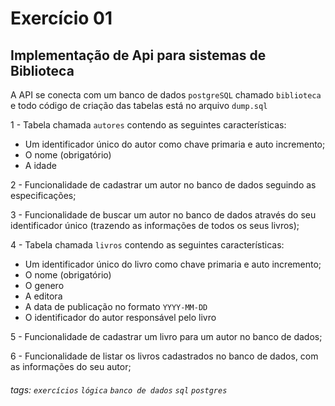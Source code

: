 
# Exercício 01

## Implementação de Api para sistemas de Biblioteca

A API se conecta com um banco de dados `postgreSQL` chamado `biblioteca` e todo código de criação das tabelas está no arquivo `dump.sql`

1 - Tabela chamada `autores` contendo as seguintes características:

- Um identificador único do autor como chave primaria e auto incremento;
- O nome (obrigatório)
- A idade

2 - Funcionalidade de cadastrar um autor no banco de dados seguindo as especificações;

3 - Funcionalidade de buscar um autor no banco de dados através do seu identificador único (trazendo as informações de todos os seus livros);

4 - Tabela chamada `livros` contendo as seguintes características:

- Um identificador único do livro como chave primaria e auto incremento;
- O nome (obrigatório)
- O genero
- A editora
- A data de publicação no formato `YYYY-MM-DD`
- O identificador do autor responsável pelo livro

5 - Funcionalidade de cadastrar um livro para um autor no banco de dados;

6 - Funcionalidade de listar os livros cadastrados no banco de dados, com as informações do seu autor;
###### tags: `exercícios` `lógica` `banco de dados` `sql` `postgres`
